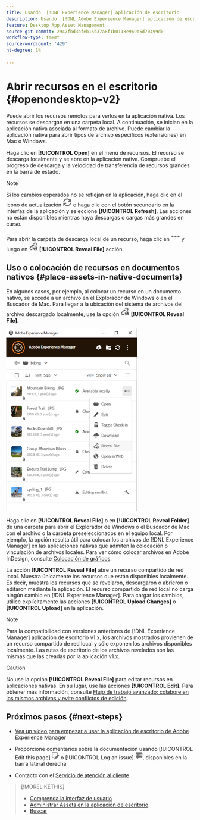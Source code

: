 ```yaml
---
title: Usando  [!DNL Experience Manager] aplicación de escritorio
description: Usando  [!DNL Adobe Experience Manager] aplicación de escritorio.
feature: Desktop App,Asset Management
source-git-commit: 2947fbd3bfeb15b37a8f1b0118e969b5d70499d0
workflow-type: tm+mt
source-wordcount: '429'
ht-degree: 1%

---
```



# Abrir recursos en el escritorio {#openondesktop-v2}

Puede abrir los recursos remotos para verlos en la aplicación nativa. Los recursos se descargan en una carpeta local. A continuación, se inician en la aplicación nativa asociada al formato de archivo. Puede cambiar la aplicación nativa para abrir tipos de archivo específicos (extensiones) en Mac o Windows.

Haga clic en **[!UICONTROL Open]** en el menú de recursos. El recurso se descarga localmente y se abre en la aplicación nativa. Compruebe el progreso de descarga y la velocidad de transferencia de recursos grandes en la barra de estado.

<!-- ![Download progress bar for large-sized assets](assets/download_status_bar_da2.png "Download progress bar for large-sized assets")
-->

>[!NOTE]
>
>Si los cambios esperados no se reflejan en la aplicación, haga clic en el icono de actualización ![Actualizar icono](assets/do-not-localize/refresh.png) o haga clic con el botón secundario en la interfaz de la aplicación y seleccione **[!UICONTROL Refresh]**. Las acciones no están disponibles mientras haya descargas o cargas más grandes en curso.

Para abrir la carpeta de descarga local de un recurso, haga clic en ![Icono de más acciones](assets/do-not-localize/more2_da2.png) y luego en ![Icono de mostrar](assets/do-not-localize/reveal_action2_da2.png) **[!UICONTROL Reveal File]** acción.

## Uso o colocación de recursos en documentos nativos {#place-assets-in-native-documents}

En algunos casos, por ejemplo, al colocar un recurso en un documento nativo, se accede a un archivo en el Explorador de Windows o en el Buscador de Mac. Para llegar a la ubicación del sistema de archivos del archivo descargado localmente, use la opción ![Mostrar icono](assets/do-not-localize/reveal_action2_da2.png) **[!UICONTROL Reveal File]**.

![Mostrar acción de archivo para un recurso](assets/revealfile_action_da2.png "Mostrar acción de archivo para un recurso")

Haga clic en **[!UICONTROL Reveal File]** o en **[!UICONTROL Reveal Folder]** de una carpeta para abrir el Explorador de Windows o el Buscador de Mac con el archivo o la carpeta preseleccionados en el equipo local. Por ejemplo, la opción resulta útil para colocar los archivos de [!DNL Experience Manager] en las aplicaciones nativas que admiten la colocación o vinculación de archivos locales. Para ver cómo colocar archivos en Adobe InDesign, consulte [Colocación de gráficos](https://helpx.adobe.com/indesign/using/placing-graphics.html).

La acción **[!UICONTROL Reveal File]** abre un recurso compartido de red local. Muestra únicamente los recursos que están disponibles localmente. Es decir, muestra los recursos que se revelaron, descargaron o abrieron o editaron mediante la aplicación. El recurso compartido de red local no carga ningún cambio en [!DNL Experience Manager]. Para cargar los cambios, utilice explícitamente las acciones **[!UICONTROL Upload Changes]** o **[!UICONTROL Upload]** en la aplicación.

>[!NOTE]
>
>Para la compatibilidad con versiones anteriores de [!DNL Experience Manager] aplicación de escritorio v1.x, los archivos mostrados provienen de un recurso compartido de red local y sólo exponen los archivos disponibles localmente. Las rutas de escritorio de los archivos revelados son las mismas que las creadas por la aplicación v1.x.

>[!CAUTION]
>
>No use la opción **[!UICONTROL Reveal File]** para editar recursos en aplicaciones nativas. En su lugar, use las acciones **[!UICONTROL Edit]**. Para obtener más información, consulte [Flujo de trabajo avanzado: colabore en los mismos archivos y evite conflictos de edición](#adv-workflow-collaborate-avoid-conflicts).

## Próximos pasos {#next-steps}

* [Vea un vídeo para empezar a usar la aplicación de escritorio de Adobe Experience Manager](https://experienceleague.adobe.com/en/docs/experience-manager-learn/assets/creative-workflows/aem-desktop-app)

* Proporcione comentarios sobre la documentación usando [!UICONTROL Edit this page] ![editar la página](assets/do-not-localize/edit-page.png) o [!UICONTROL Log an issue] ![crear un problema de GitHub](assets/do-not-localize/github-issue.png), disponibles en la barra lateral derecha

* Contacto con el [Servicio de atención al cliente](https://experienceleague.adobe.com/es?support-solution=General#support)

>[!MORELIKETHIS]
>
>* [Comprenda la interfaz de usuario](/help/using/user-interface.md)
>* [Administrar Assets en la aplicación de escritorio](/help/using/assets-management-tasks.md)
>* [Buscar](/help/using/search.md)
